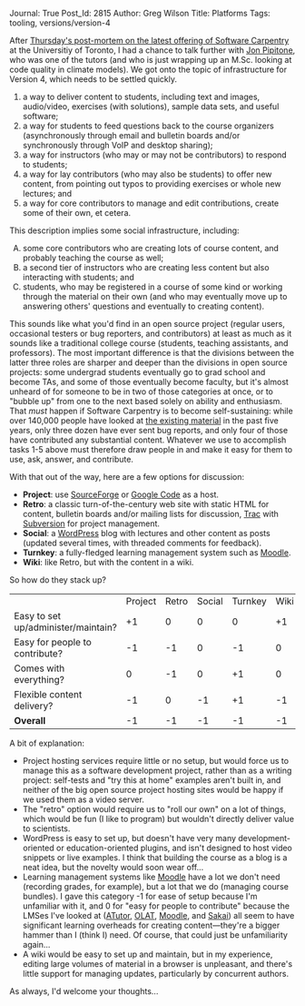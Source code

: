 Journal: True
Post_Id: 2815
Author: Greg Wilson
Title: Platforms
Tags: tooling, versions/version-4

<p>After <a href="|filename|2010-04-04-feedback-and-boundaries.md">Thursday's post-mortem on the latest offering of Software Carpentry</a> at the Universitiy of Toronto, I had a chance to talk further with <a href="http://skoolr.blogspot.com/">Jon Pipitone</a>, who was one of the tutors (and who is just wrapping up an M.Sc. looking at code quality in climate models). We got onto the topic of infrastructure for Version 4, which needs to be settled quickly.</p>
<ol>
<li>a way to deliver content to students, including text and images, audio/video, exercises (with solutions), sample data sets, and useful software;</li>
<li>a way for students to feed questions back to the course organizers (asynchronously through email and bulletin boards and/or synchronously through VoIP and desktop sharing);</li>
<li>a way for instructors (who may or may not be contributors) to respond to students;</li>
<li>a way for lay contributors (who may also be students) to offer new content, from pointing out typos to providing exercises or whole new lectures; and</li>
<li>a way for core contributors to manage and edit contributions, create some of their own, et cetera.</li>
</ol>
<p>This description implies some social infrastructure, including:</p>
<ol type="A">
<li>some core contributors who are creating lots of course content, and probably teaching the course as well;</li>
<li>a second tier of instructors who are creating less content but also interacting with students; and</li>
<li>students, who may be registered in a course of some kind or working through the material on their own (and who may eventually move up to answering others' questions and eventually to creating content).</li>
</ol>
<p>This sounds like what you'd find in an open source project (regular users, occasional testers or bug reporters, and contributors) at least as much as it sounds like a traditional college course (students, teaching assistants, and professors). The most important difference is that the divisions between the latter three roles are sharper and deeper than the divisions in open source projects: some undergrad students eventually go to grad school and become TAs, and some of those eventually become faculty, but it's almost unheard of for someone to be in two of those categories at once, or to "bubble up" from one to the next based solely on ability and enthusiasm. That <em>must</em> happen if Software Carpentry is to become self-sustaining: while over 140,000 people have looked at <a href="http://software-carpentry.org">the existing material</a> in the past five years, only three dozen have ever sent bug reports, and only four of those have contributed any substantial content. Whatever we use to accomplish tasks 1-5 above must therefore draw people in and make it easy for them to use, ask, answer, and contribute.</p>
<p>With that out of the way, here are a few options for discussion:</p>
<ul>
<li><strong>Project</strong>: use <a href="http://sourceforge.net">SourceForge</a> or <a href="http://code.google.com">Google Code</a> as a host.</li>
<li><strong>Retro</strong>: a classic turn-of-the-century web site with static HTML for content, bulletin boards and/or mailing lists for discussion, <a href="http://trac.edgewall.org">Trac</a> with <a href="http://subversion.tigris.org">Subversion</a> for project management.</li>
<li><strong>Social</strong>: a <a href="http://www.wordpress.com">WordPress</a> blog with lectures and other content as posts (updated several times, with threaded comments for feedback).</li>
<li><strong>Turnkey</strong>: a fully-fledged learning management system such as <a href="http://moodle.org/">Moodle</a>.</li>
<li><strong>Wiki</strong>: like Retro, but with the content in a wiki.</li>
</ul>
<p>So how do they stack up?</p>
<table>
<tbody>
<tr>
<td></td>
<td>Project</td>
<td>Retro</td>
<td>Social</td>
<td>Turnkey</td>
<td>Wiki</td>
</tr>
<tr>
<td>Easy to set up/administer/maintain?</td>
<td>+1</td>
<td>0</td>
<td>0</td>
<td>0</td>
<td>+1</td>
</tr>
<tr>
<td>Easy for people to contribute?</td>
<td>-1</td>
<td>-1</td>
<td>0</td>
<td>-1</td>
<td>0</td>
</tr>
<tr>
<td>Comes with everything?</td>
<td>0</td>
<td>-1</td>
<td>0</td>
<td>+1</td>
<td>0</td>
</tr>
<tr>
<td>Flexible content delivery?</td>
<td>-1</td>
<td>0</td>
<td>-1</td>
<td>+1</td>
<td>-1</td>
</tr>
<tr>
<td><strong>Overall</strong></td>
<td>-1</td>
<td>-1</td>
<td>-1</td>
<td>-1</td>
<td>-1</td>
</tr>
</tbody>
</table>
<p>A bit of explanation:</p>
<ul>
<li>Project hosting services require little or no setup, but would force us to manage this as a software development project, rather than as a writing project: self-tests and "try this at home" examples aren't built in, and neither of the big open source project hosting sites would be happy if we used them as a video server.</li>
<li>The "retro" option would require us to "roll our own" on a lot of things, which would be fun (I like to program) but wouldn't directly deliver value to scientists.</li>
<li>WordPress is easy to set up, but doesn't have very many development-oriented or education-oriented plugins, and isn't designed to host video snippets or live examples. I think that building the course as a blog is a neat idea, but the novelty would soon wear off...</li>
<li>Learning management systems like <a href="http://moodle.org">Moodle</a> have a lot we don't need (recording grades, for example), but a lot that we do (managing course bundles). I gave this category -1 for ease of setup because I'm unfamiliar with it, and 0 for "easy for people to contribute" because the LMSes I've looked at (<a href="http://atutor.ca/">ATutor</a>, <a href="http://olat.org">OLAT</a>, <a href="http://moodle.org">Moodle</a>, and <a href="http://sakaiproject.org/">Sakai</a>)  all seem to have significant learning overheads for creating content&mdash;they're a bigger hammer than I (think I) need. Of course, that could just be unfamiliarity again...</li>
<li>A wiki would be easy to set up and maintain, but in my experience, editing large volumes of material in a browser is unpleasant, and there's little support for managing updates, particularly by concurrent authors.</li>
</ul>
<p>As always, I'd welcome your thoughts...</p>
